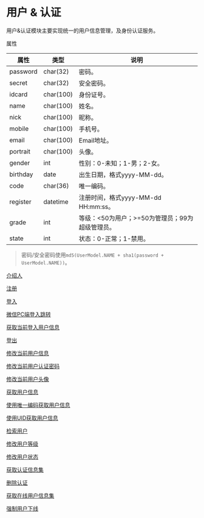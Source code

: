 # 用户 & 认证

用户&认证模块主要实现统一的用户信息管理，及身份认证服务。

属性

|属性|类型|说明|
|---|---|---|
|password|char(32)|密码。|
|secret|char(32)|安全密码。|
|idcard|char(100)|身份证号。|
|name|char(100)|姓名。|
|nick|char(100)|昵称。|
|mobile|char(100)|手机号。|
|email|char(100)|Email地址。|
|portrait|char(100)|头像。|
|gender|int|性别：0-未知；1-男；2-女。|
|birthday|date|出生日期，格式yyyy-MM-dd。|
|code|char(36)|唯一编码。|
|register|datetime|注册时间，格式yyyy-MM-dd HH:mm:ss。|
|grade|int|等级：<50为用户；>=50为管理员；99为超级管理员。|
|state|int|状态：0-正常；1-禁用。|

> 密码/安全密码使用`md5(UserModel.NAME + sha1(password + UserModel.NAME))`。

[介绍人](doc/introducer.md)

[注册](doc/sign-up.md)

[登入](doc/sign-in.md)

[微信PC端登入跳转](doc/sign-in-wx-pc.md)

[获取当前登入用户信息](doc/sign.md)

[登出](doc/sign-out.md)

[修改当前用户信息](doc/modify.md)

[修改当前用户认证密码](doc/password.md)

[修改当前用户头像](doc/portrait.md)

[获取用户信息](doc/get.md)

[使用唯一编码获取用户信息](doc/find-by-code.md)

[使用UID获取用户信息](doc/find-by-uid.md)

[检索用户](doc/query.md)

[修改用户等级](doc/grade.md)

[修改用户状态](doc/state.md)

[获取认证信息集](doc/auth/query.md)

[删除认证](doc/auth/delte.md)

[获取在线用户信息集](doc/online/query.md)

[强制用户下线](doc/online/sign-out.md)
